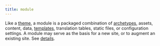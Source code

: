 ```yaml
---
title: module
---
```


Like a [theme](g), a module is a packaged combination of [archetypes](g), assets, content, data, [templates](g), translation tables, static files, or configuration settings. A module may serve as the basis for a new site, or to augment an existing site. See&nbsp;[details](/hugo-modules/).
